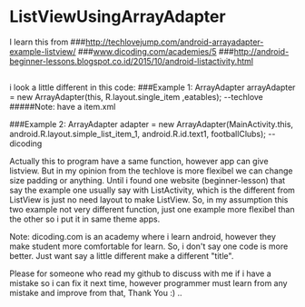 # ListViewUsingArrayAdapter
I learn this from 
###http://techlovejump.com/android-arrayadapter-example-listview/
###www.dicoding.com/academies/5
###http://android-beginner-lessons.blogspot.co.id/2015/10/android-listactivity.html

##
i look a little different in this code:
###Example 1:
ArrayAdapter arrayAdapter = new ArrayAdapter(this, R.layout.single_item ,eatables); --techlove
#####Note: have a item.xml

###Example 2:
ArrayAdapter<String> adapter = new ArrayAdapter<String>(MainActivity.this, android.R.layout.simple_list_item_1, 
  android.R.id.text1, footballClubs); --dicoding
  
  Actually this to program have a same function, however app can give listview. 
  But in my opinion from the techlove is more flexibel we can change size padding or anything. 
  Until i found one website (beginner-lesson) that say the example one usually say with ListActivity, 
  which is the different from ListView is just no need layout to make ListView. So, in my assumption 
  this two example not very different function, just one example more flexibel than the other so i put 
  it in same theme apps.
  
  Note: dicoding.com is an academy where i learn android, however they make student more comfortable 
  for learn. So, i don't say one code is more better. Just want say a little different make a different 
  "title".
  
  Please for someone who read my github to discuss with me if i have a mistake so i can fix it next time, 
  however programmer must learn from any mistake and improve from that, Thank You :) ..
